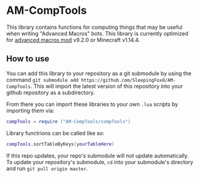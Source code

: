 # AM-CompTools

This library contains functions for computing things that may be useful when writing "Advanced Macros" bots. This library is currently optimized for [advanced macros mod](https://www.curseforge.com/minecraft/mc-mods/advanced-macros) v9.2.0 or Minecraft v1.14.4. 

## How to use

You can add this library to your repository as a git submodule by using the command ``git submodule add https://github.com/SleepingFox8/AM-CompTools``. This will import the latest version of this repository into your github repository as a subdirectory. 

From there you can import these libraries to your own ``.lua`` scripts by importing them via:

```lua
compTools = require ("AM-CompTools/compTools")
```

Library functrions can be called like so:

```lua
compTools.sortTableByKeys(yourTableHere)
```

If this repo updates, your repo's submodule will not update automatically. To update your repository's submodule, ``cd`` into your submodule's directory and run ``git pull origin master``.

